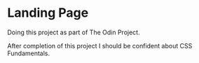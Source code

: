# Landing Page

Doing this project as part of The Odin Project.

After completion of this project I should be confident about CSS Fundamentals.


